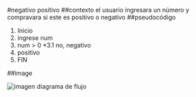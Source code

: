 #negativo positivo
##contexto 
el usuario ingresara un número y compravara si este es positivo o negativo
##pseudocódigo
1. Inicio
2. ingrese num
3. num > 0
*3.1 no, negativo
4. positivo
5. FIN

##image

![imagen diagrama de flujo]( http://i65.tinypic.com/ek3z1e.jpg)